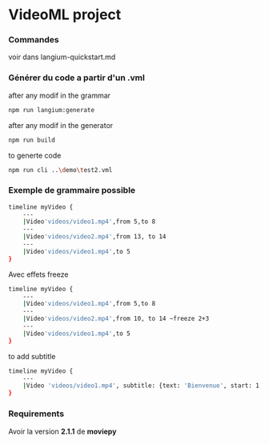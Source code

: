 # VideoML project
### Commandes 
voir dans langium-quickstart.md
### Générer du code a partir d'un .vml

after any modif in the grammar 
```bash
npm run langium:generate
```
 after any modif in the generator
 ```bash
npm run build
 ```


 to generte code

```bash
npm run cli ..\demo\test2.vml 
```

### Exemple de grammaire possible 
```bash
timeline myVideo {
    ---
    |Video'videos/video1.mp4',from 5,to 8
    ---
    |Video'videos/video2.mp4',from 13, to 14
    ---
    |Video'videos/video1.mp4',to 5
}

```
Avec effets freeze

```bash
timeline myVideo {
    ---
    |Video'videos/video1.mp4',from 5,to 8
    ---
    |Video'videos/video2.mp4',from 10, to 14 ~freeze 2+3
    ---
    |Video'videos/video1.mp4',to 5
}
```


to add subtitle 
```bash
timeline myVideo {
    ---
    |Video 'videos/video1.mp4', subtitle: {text: 'Bienvenue', start: 1, duration: 5}
}
```

### Requirements

Avoir la version **2.1.1** de **moviepy**